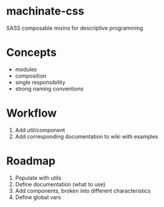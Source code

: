 # machinate-css

SASS composable mixins for descriptive programming

# Concepts

- modules
- composition
- single responsibility
- strong naming conventions

# Workflow

1. Add util/component
2. Add corresponding documentation to wiki with examples

# Roadmap

1. Populate with utils
2. Define documentation (what to use)
3. Add components, broken into different characteristics 
4. Define global vars
